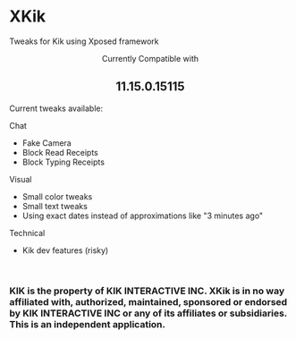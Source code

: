 # XKik
Tweaks for Kik using Xposed framework


<center>Currently Compatible with<br><h2>11.15.0.15115</h2></center>

Current tweaks available:

Chat
* Fake Camera
* Block Read Receipts
* Block Typing Receipts

Visual
* Small color tweaks
* Small text tweaks
* Using exact dates instead of approximations like "3 minutes ago"

Technical
* Kik dev features (risky)

<br>
<h3>KIK is the property of KIK INTERACTIVE INC. XKik is in no way affiliated with, authorized, maintained, 
sponsored or endorsed by KIK INTERACTIVE INC or any of its affiliates or subsidiaries. This is an independent application.</h3>
